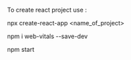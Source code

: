 To create react project use : 

npx create-react-app <name_of_project>

npm i web-vitals --save-dev

npm start